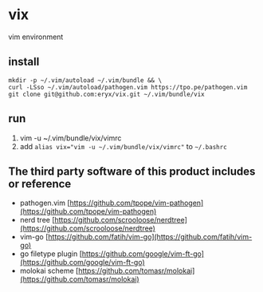 # vix
vim environment


## install

``` shell
mkdir -p ~/.vim/autoload ~/.vim/bundle && \
curl -LSso ~/.vim/autoload/pathogen.vim https://tpo.pe/pathogen.vim
git clone git@github.com:eryx/vix.git ~/.vim/bundle/vix
```


## run

1. vim -u ~/.vim/bundle/vix/vimrc
2. add `alias vix="vim -u ~/.vim/bundle/vix/vimrc"` to `~/.bashrc`


## The third party software of this product includes or reference

* pathogen.vim [https://github.com/tpope/vim-pathogen](https://github.com/tpope/vim-pathogen)
* nerd tree [https://github.com/scrooloose/nerdtree](https://github.com/scrooloose/nerdtree)
* vim-go [https://github.com/fatih/vim-go](https://github.com/fatih/vim-go)
* go filetype plugin [https://github.com/google/vim-ft-go](https://github.com/google/vim-ft-go)
* molokai scheme [https://github.com/tomasr/molokai](https://github.com/tomasr/molokai)

